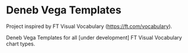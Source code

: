 # Deneb Vega Templates

Project inspired by FT Visual Vocabulary (https://ft.com/vocabulary).

Deneb Vega Templates for all [under development] FT Visual Vocabulary chart types.
